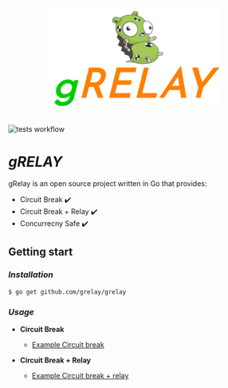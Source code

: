 
<div align="center">
  <img src="assets/grelay-logo-oficial.png" width="350">
</div>
<br>

![tests workflow](https://github.com/grelay/grelay/actions/workflows/tests.yml/badge.svg)

# *gRELAY*

gRelay is an open source project written in Go that provides: 

* Circuit Break :heavy_check_mark:
* Circuit Break + Relay :heavy_check_mark:
* Concurrecny Safe :heavy_check_mark:

## **Getting start**

### *Installation*

```shell
$ go get github.com/grelay/grelay
```

### *Usage*

* **Circuit Break**

  - [Example Circuit break](https://github.com/grelay/grelay/blob/main/examples/circuit-break/main.go)

* **Circuit Break + Relay**

  - [Example Circuit break + relay](https://github.com/grelay/grelay/blob/main/examples/circuit-break-plus-relay/main.go)
